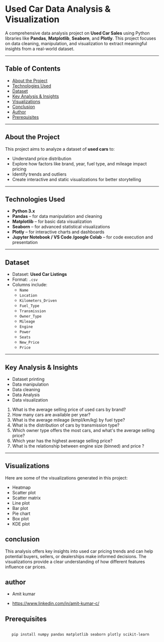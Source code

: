 
# Used Car Data Analysis & Visualization

A comprehensive data analysis project on **Used Car Sales** using Python libraries like **Pandas**, **Matplotlib**, **Seaborn**, and **Plotly**. This project focuses on data cleaning, manipulation, and visualization to extract meaningful insights from a real-world dataset.

---

## Table of Contents

- [About the Project](#about-the-project)
- [Technologies Used](#technologies-used)
- [Dataset](#dataset)
- [Key Analysis & Insights](#key-analysis--insights)
- [Visualizations](#visualizations)
- [Conclusion](#conclusion)
- [Author](#author)
- [Prerequisites](#Prerequisites)

---

## About the Project

This project aims to analyze a dataset of **used cars** to:
- Understand price distribution
- Explore how factors like brand, year, fuel type, and mileage impact pricing
- Identify trends and outliers
- Create interactive and static visualizations for better storytelling

---

## Technologies Used

- **Python 3.x**
- **Pandas** – for data manipulation and cleaning
- **Matplotlib** – for basic data visualization
- **Seaborn** – for advanced statistical visualizations
- **Plotly** – for interactive charts and dashboards
- **Jupyter Notebook / VS Code /google Colab** – for code execution and presentation

---

## Dataset

- Dataset: **Used Car Listings**
- Format: `.csv`
- Columns include:
  - `Name`
  - `Location`
  - `Kilometers_Driven`
  - `Fuel_Type `
  - `Transmission`
  - `Owner_Type`
  - `Mileage`
  - `Engine`
  - `Power`
  - `Seats`
  - `New_Price`
  - `Price`



---

## Key Analysis & Insights

- Dataset printing
- Data manipulation
- Data cleaning
- Data Analysis
- Data visualization

1. What is the average selling price of used cars by brand?
2. How many cars are available per year?
3. What is the average mileage (kmpl/km/kg) by fuel type?
4. What is the distribution of cars by transmission type?
5. Which owner type offers the most cars, and what's the average selling price?
6. Which year has the highest average selling price?
7. What is the relationship between engine size (binned) and price ?


---

## Visualizations

Here are some of the visualizations generated in this project:

- Heatmap
- Scatter plot
- Scatter matrix
- Line plot
- Bar plot
- Pie chart
- Box plot
- KDE plot

## conclusion

This analysis offers key insights into used car pricing trends and can help potential buyers, sellers, or dealerships make informed decisions. The visualizations provide a clear understanding of how different features influence car prices.

## author

- Amit kumar

- https://www.linkedin.com/in/amit-kumar-c/


## Prerequisites

```bash

   pip install numpy pandas matplotlib seaborn plotly scikit-learn


